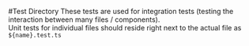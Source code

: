 #Test Directory
These tests are used for integration tests (testing the interaction between many files / components).  
Unit tests for individual files should reside right next to the actual file as `${name}.test.ts`
